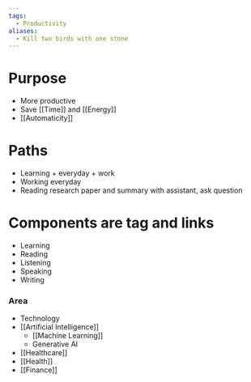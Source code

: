 ```yaml
---
tags:
  - Productivity
aliases:
  - Kill two birds with one stone
---
```

# Purpose

- More productive
- Save [[Time]] and [[Energy]]
- [[Automaticity]]

# Paths

- Learning + everyday + work 
- Working everyday
- Reading research paper and summary with assistant, ask question
# Components are tag and links

- Learning
- Reading
- Listening
- Speaking
- Writing

### Area

- Technology
- [[Artificial Intelligence]]
	- [[Machine Learning]]
	- Generative AI
- [[Healthcare]]
- [[Health]]
- [[Finance]]